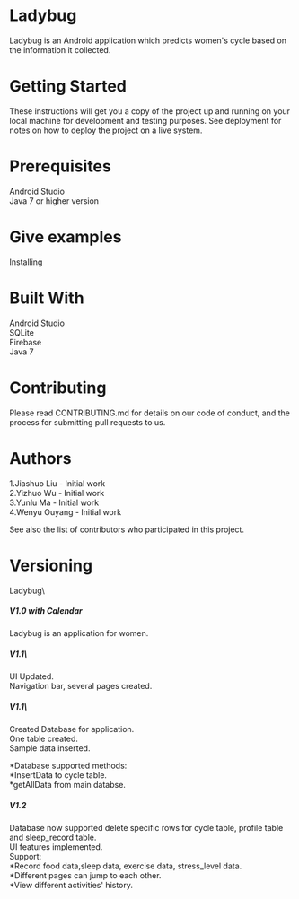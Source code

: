 # Ladybug

Ladybug is an Android application which predicts women's cycle based on the information it collected.


# Getting Started
These instructions will get you a copy of the project up and running on your local machine for development and testing purposes. See deployment for notes on how to deploy the project on a live system.

# Prerequisites
Android Studio\
Java 7 or higher version

# Give examples
Installing

# Built With
Android Studio\
SQLite\
Firebase\
Java 7

# Contributing
Please read CONTRIBUTING.md for details on our code of conduct, and the process for submitting pull requests to us.


# Authors
1.Jiashuo Liu - Initial work\
2.Yizhuo Wu - Initial work\
3.Yunlu Ma - Initial work\
4.Wenyu Ouyang - Initial work

See also the list of contributors who participated in this project.


# Versioning

Ladybug\
##### V1.0 with Calendar

Ladybug is an application for women.

##### V1.1\
UI Updated.\
Navigation bar, several pages created.


##### V1.1\
Created Database for application.\
One table created.\
Sample data inserted.


*Database supported methods:\
*InsertData to cycle table.\
*getAllData from main databse.



##### V1.2
Database now supported delete specific rows for cycle table, profile table and sleep_record table.\
UI features implemented.\
Support:\
  *Record food data,sleep data, exercise data, stress_level data.\
  *Different pages can jump to each other.\
  *View different activities' history.
